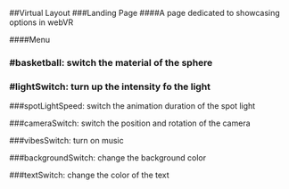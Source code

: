 ##Virtual Layout
###Landing Page
####A page dedicated to showcasing options in webVR

####Menu
### #basketball: switch the material of the sphere

### #lightSwitch: turn up the intensity fo the light

###spotLightSpeed: switch the animation duration of the spot light

###cameraSwitch: switch the position and rotation of the camera

###vibesSwitch: turn on music

###backgroundSwitch: change the background color

###textSwitch: change the color of the text
